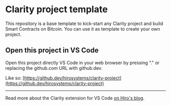 # Clarity project template

This repository is a base template to kick-start any Clarity project and build Smart Contracts on Bitcoin.
You can use it as template to create your own project.

## Open this project in VS Code

Open this project directly VS Code in your web browser by pressing "." or replacing the github.com URL with github.dev.

Like so: [https://github.dev/hirosystems/clarity-project](https://github.dev/hirosystems/clarity-project)

---

Read more about the Clarity extension for VS Code [on Hiro's blog](https://www.hiro.so/blog/link/to/article).
